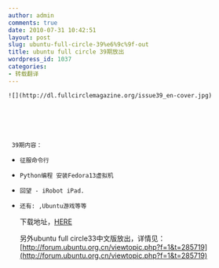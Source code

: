 ```yaml
---
author: admin
comments: true
date: 2010-07-31 10:42:51
layout: post
slug: ubuntu-full-circle-39%e6%9c%9f-out
title: ubuntu full circle 39期放出
wordpress_id: 1037
categories:
- 转载翻译
---
```



	![](http://dl.fullcirclemagazine.org/issue39_en-cover.jpg)






	 39期内容：






	 






	
  * 
		征服命令行
	

	
  * 
		Python编程 安装Fedora13虚拟机
	

	
  * 
		回望 - iRobot iPad.
	

	
  * 
		还有: ,Ubuntu游戏等等
	





	 下载地址，[HERE](http://fullcirclemagazine.org/issue-39/)






	 另外ubuntu full circle33中文版放出，详情见：[http://forum.ubuntu.org.cn/viewtopic.php?f=1&t=285719](http://forum.ubuntu.org.cn/viewtopic.php?f=1&t=285719)

